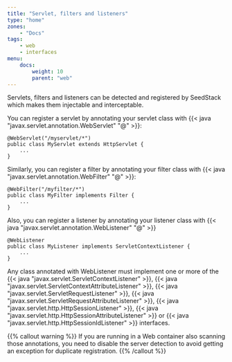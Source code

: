 ```yaml
---
title: "Servlet, filters and listeners"
type: "home"
zones:
    - "Docs"
tags:
    - web
    - interfaces
menu:
    docs:
        weight: 10
        parent: "web"
---
```


Servlets, filters and listeners can be detected and registered by SeedStack which makes them injectable and interceptable.

You can register a servlet by annotating your servlet class with {{< java "javax.servlet.annotation.WebServlet" "@" >}}:

    @WebServlet("/myservlet/*")
    public class MyServlet extends HttpServlet {
        ...
    }
    
Similarly, you can register a filter by annotating your filter class with {{< java "javax.servlet.annotation.WebFilter" "@" >}}:

    @WebFilter("/myfilter/*")
    public class MyFilter implements Filter {
        ...
    }
    
Also, you can register a listener by annotating your listener class with {{< java "javax.servlet.annotation.WebListener" "@" >}}   

    @WebListener
    public class MyListener implements ServletContextListener {
        ...
    }
    
Any class annotated with WebListener must implement one or more of the {{< java "javax.servlet.ServletContextListener" >}}, 
{{< java "javax.servlet.ServletContextAttributeListener" >}}, {{< java "javax.servlet.ServletRequestListener" >}}, 
{{< java "javax.servlet.ServletRequestAttributeListener" >}}, {{< java "javax.servlet.http.HttpSessionListener" >}}, 
{{< java "javax.servlet.http.HttpSessionAttributeListener" >}} or {{< java "javax.servlet.http.HttpSessionIdListener" >}} interfaces.

{{% callout warning %}}
If you are running in a Web container also scanning those annotations, you need to disable the server detection to avoid 
getting an exception for duplicate registration.
{{% /callout %}}
   
